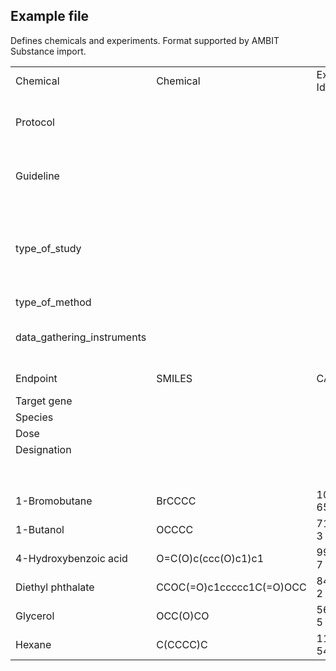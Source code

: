Example file
------------

Defines chemicals and experiments.  Format supported by AMBIT Substance import.

<table>
<tr><td>Chemical</td><td>Chemical</td><td>External Identifier</td><td></td><td>TO_SENSITIZATION</td><td></td><td></tr>
<tr><td>Protocol</td><td></td><td></td><td></td><td>The Local Lymph Node Assay (LLNA)</td><td>The Myeloid U937 Skin Sensitization Test </td><td>Direct Peptide Reactivity Assay (DPRA)</td></tr>
<tr><td>Guideline</td><td></td><td></td><td></td><td>OECD TG 429 Local Lymph Node Assay (LLNA)</td><td>The Myeloid U937 Skin Sensitization Test </td><td>DB ALM Protocol No.154</td></tr>
<tr><td>type_of_study</td><td></td><td></td><td></td><td>measurement of the proliferative activity of draining lymph node cells (LNC)</td><td>CD86 cell surface marker activation </td><td>measures depletion of synthetic heptapeptides containing either cysteine or lysine</td></tr>
<tr><td>type_of_method</td><td></td><td></td><td></td><td>in vivo</td><td>in vitro</td><td>in chemico</td></tr>
<tr><td>data_gathering_instruments</td><td></td><td></td><td></td><td>LLNA potency</td><td>Fluorescence</td><td>High-performance liquid chromatography</td></tr>
<tr><td>Endpoint</td><td>SMILES</td><td>CASRN</td><td>Some property</td><td>LLNA </td><td>EC150</td><td>DPRACys</td></tr>
<tr><td>Target gene</td><td></td><td></td><td></td><td></td><td>CD86</td><td></td></tr>
<tr><td>Species</td><td></td><td></td><td></td><td>Murinae</td><td>U-937 cell</td><td></td></tr>
<tr><td>Dose</td><td></td><td></td><td></td><td></td><td></td><td></td></tr>
<tr><td>Designation</td><td></td><td></td><td></td><td>interpretation</td><td></td><td></td></tr>
<tr><td></td><td></td><td></td><td></td><td></td><td>mM</td><td>% peptide remaining</td></tr>
<tr><td>1-Bromobutane</td><td>BrCCCC</td><td>109-65-9</td><td>0</td><td>Non-sensitizer</td><td>10000</td><td>86.2</td></tr>
<tr><td>1-Butanol</td><td>OCCCC</td><td>71-36-3</td><td>1</td><td>Non-sensitizer</td><td>10000</td><td>100</td></tr>
<tr><td>4-Hydroxybenzoic acid</td><td>O=C(O)c(ccc(O)c1)c1</td><td>99-96-7</td><td>2</td><td>Non-sensitizer</td><td>10000</td><td>100</td></tr>
<tr><td>Diethyl phthalate</td><td>CCOC(=O)c1ccccc1C(=O)OCC</td><td>84-66-2</td><td>3</td><td>Non-sensitizer</td><td>10000</td><td>99.2</td></tr>
<tr><td>Glycerol</td><td>OCC(O)CO</td><td>56-81-5</td><td>4</td><td>Non-sensitizer</td><td>10000</td><td>100</td></tr>
<tr><td>Hexane</td><td>C(CCCC)C</td><td>110-54-3</td><td>5</td><td>Non-sensitizer</td><td>10000</td><td>100</td></tr>
</table>
